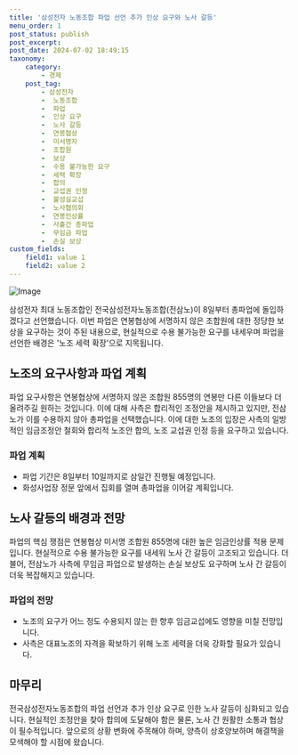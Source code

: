 ```yaml
---
title: '삼성전자 노동조합 파업 선언 추가 인상 요구와 노사 갈등'
menu_order: 1
post_status: publish
post_excerpt: 
post_date: 2024-07-02 18:49:15
taxonomy:
    category:
        - 경제
    post_tag:
        - 삼성전자
        -  노동조합
        -  파업
        -  인상 요구
        -  노사 갈등
        -  연봉협상
        -  미서명자
        -  조합원
        -  보상
        -  수용 불가능한 요구
        -  세력 확장
        -  합의
        -  교섭권 인정
        -  불성실교섭
        -  노사협의회
        -  연봉인상률
        -  사흘간 총파업
        -  무임금 파업
        -  손실 보상
custom_fields:
    field1: value 1
    field2: value 2
---
```


![Image](https://imgnews.pstatic.net/image/119/2024/07/02/0002846017_001_20240702104119127.jpeg?type=w647)

삼성전자 최대 노동조합인 전국삼성전자노동조합(전삼노)이 8일부터 총파업에 돌입하겠다고 선언했습니다. 이번 파업은 연봉협상에 서명하지 않은 조합원에 대한 정당한 보상을 요구하는 것이 주된 내용으로, 현실적으로 수용 불가능한 요구를 내세우며 파업을 선언한 배경은 '노조 세력 확장'으로 지목됩니다.
## 노조의 요구사항과 파업 계획
파업 요구사항은 연봉협상에 서명하지 않은 조합원 855명의 연봉만 다른 이들보다 더 올려주길 원하는 것입니다. 이에 대해 사측은 합리적인 조정안을 제시하고 있지만, 전삼노가 이를 수용하지 않아 총파업을 선택했습니다. 이에 대한 노조의 입장은 사측의 일방적인 임금조정안 철회와 합리적 노조안 합의, 노조 교섭권 인정 등을 요구하고 있습니다.
### 파업 계획
- 파업 기간은 8일부터 10일까지로 삼일간 진행될 예정입니다.
- 화성사업장 정문 앞에서 집회를 열며 총파업을 이어갈 계획입니다.
## 노사 갈등의 배경과 전망
파업의 핵심 쟁점은 연봉협상 미서명 조합원 855명에 대한 높은 임금인상률 적용 문제입니다. 현실적으로 수용 불가능한 요구를 내세워 노사 간 갈등이 고조되고 있습니다. 더불어, 전삼노가 사측에 무임금 파업으로 발생하는 손실 보상도 요구하며 노사 간 갈등이 더욱 복잡해지고 있습니다.
### 파업의 전망
- 노조의 요구가 어느 정도 수용되지 않는 한 향후 임금교섭에도 영향을 미칠 전망입니다.
- 사측은 대표노조의 자격을 확보하기 위해 노조 세력을 더욱 강화할 필요가 있습니다.
## 마무리
전국삼성전자노동조합의 파업 선언과 추가 인상 요구로 인한 노사 갈등이 심화되고 있습니다. 현실적인 조정안을 찾아 합의에 도달해야 함은 물론, 노사 간 원활한 소통과 협상이 필수적입니다. 앞으로의 상황 변화에 주목해야 하며, 양측이 상호양보하며 해결책을 모색해야 할 시점에 왔습니다.
